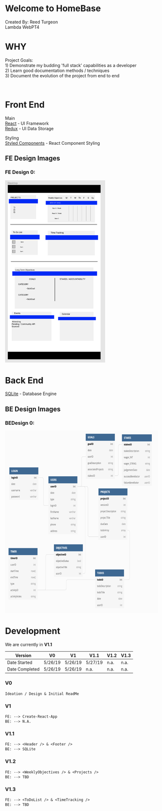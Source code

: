 # Welcome to HomeBase
Created By: Reed Turgeon <br>
Lambda WebPT4

# WHY
Project Goals: <br>
    1) Demonstrate my budding 'full stack' capabilities as a developer <br>
    2) Learn good documentation methods / techniques <br>
    3) Document the evolution of the project from end to end <br>

<br>

# Front End
Main <br>
[React](https://reactjs.org/) - UI Framework <br>
[Redux](https://redux.js.org/) - UI Data Storage <br>

Styling <br>
[Styled Components](https://www.styled-components.com/) - React Component Styling 

## FE Design Images
### FE Design 0:
<img src='/readMe_imgs/HomeBase_Desktop_Design0.png' height='600'>


# Back End
[SQLite](https://www.sqlite.org/index.html) - Database Engine <br>

## BE Design Images
### BEDesign 0:
<img src='/readMe_imgs/HomeBase_DB_Design0.png' height='600'>


# Development

We are currently in **V1.1**


Version | V0 | V1 | V1.1 | V1.2 | V1.3
--- | --- | --- | --- |--- |--- 
Date Started  | 5/26/19 | 5/26/19 | 5/27/19 | n.a. | n.a. 
Date Completed  | 5/26/19 | 5/26/19 | n.a. | n.a. | n.a.

### V0
    Ideation / Design & Initial ReadMe
### V1
    FE: --> Create-React-App
    BE: --> N.A. 

### V1.1
    FE: --> <Header /> & <Footer />
    BE: --> SQLite

### V1.2
    FE: --> <WeeklyObjectives /> & <Projects />
    BE: --> TBD

### V1.3   
    FE: --> <ToDoList /> & <TimeTracking />
    BE: --> TBD











